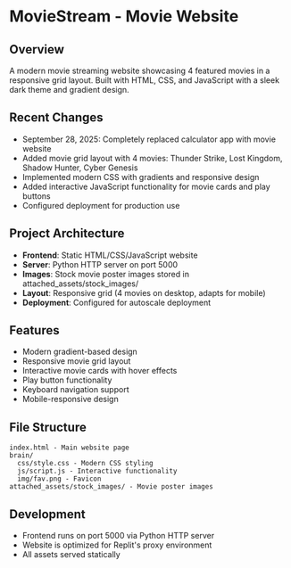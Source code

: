 # MovieStream - Movie Website

## Overview
A modern movie streaming website showcasing 4 featured movies in a responsive grid layout. Built with HTML, CSS, and JavaScript with a sleek dark theme and gradient design.

## Recent Changes
- September 28, 2025: Completely replaced calculator app with movie website
- Added movie grid layout with 4 movies: Thunder Strike, Lost Kingdom, Shadow Hunter, Cyber Genesis
- Implemented modern CSS with gradients and responsive design
- Added interactive JavaScript functionality for movie cards and play buttons
- Configured deployment for production use

## Project Architecture
- **Frontend**: Static HTML/CSS/JavaScript website
- **Server**: Python HTTP server on port 5000
- **Images**: Stock movie poster images stored in attached_assets/stock_images/
- **Layout**: Responsive grid (4 movies on desktop, adapts for mobile)
- **Deployment**: Configured for autoscale deployment

## Features
- Modern gradient-based design
- Responsive movie grid layout
- Interactive movie cards with hover effects
- Play button functionality
- Keyboard navigation support
- Mobile-responsive design

## File Structure
```
index.html - Main website page
brain/
  css/style.css - Modern CSS styling
  js/script.js - Interactive functionality
  img/fav.png - Favicon
attached_assets/stock_images/ - Movie poster images
```

## Development
- Frontend runs on port 5000 via Python HTTP server
- Website is optimized for Replit's proxy environment
- All assets served statically
